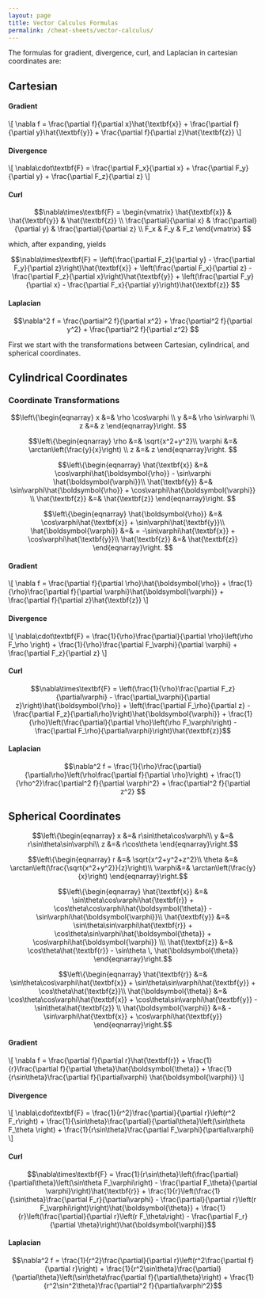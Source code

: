 ```yaml
---
layout: page
title: Vector Calculus Formulas
permalink: /cheat-sheets/vector-calculus/
---
```

The formulas for gradient, divergence, curl, and Laplacian in cartesian coordinates are: 

## Cartesian

#### Gradient

\\[ \nabla f = \frac{\partial f}{\partial x}\hat{\textbf{x}} + \frac{\partial f}{\partial y}\hat{\textbf{y}} + \frac{\partial f}{\partial z}\hat{\textbf{z}} \\]

#### Divergence

\\[ \nabla\cdot\textbf{F} = \frac{\partial F_x}{\partial x} + \frac{\partial F_y}{\partial y} + \frac{\partial F_z}{\partial z} \\]

#### Curl

$$\nabla\times\textbf{F} = \begin{vmatrix} \hat{\textbf{x}} & \hat{\textbf{y}} & \hat{\textbf{z}} \\ \frac{\partial}{\partial x} & \frac{\partial}{\partial y} & \frac{\partial}{\partial z} \\ F_x & F_y & F_z \end{vmatrix} $$

which, after expanding, yields

$$\nabla\times\textbf{F} = \left(\frac{\partial F_z}{\partial y} - \frac{\partial F_y}{\partial z}\right)\hat{\textbf{x}} + \left(\frac{\partial F_x}{\partial z} - \frac{\partial F_z}{\partial x}\right)\hat{\textbf{y}} + \left(\frac{\partial F_y}{\partial x} - \frac{\partial F_x}{\partial y}\right)\hat{\textbf{z}} $$

#### Laplacian

$$\nabla^2 f = \frac{\partial^2 f}{\partial x^2} + \frac{\partial^2 f}{\partial y^2} + \frac{\partial^2 f}{\partial z^2} $$

First we start with the transformations between Cartesian, cylindrical, and spherical coordinates.


## Cylindrical Coordinates

### Coordinate Transformations
$$\left\{\begin{eqnarray}
x &=& \rho \cos\varphi \\
y &=& \rho \sin\varphi \\
z &=& z
\end{eqnarray}\right. $$

$$\left\{\begin{eqnarray}
\rho &=& \sqrt{x^2+y^2}\\
\varphi &=& \arctan\left(\frac{y}{x}\right) \\
z &=& z
\end{eqnarray}\right. $$

$$\left\{\begin{eqnarray}
\hat{\textbf{x}} &=& \cos\varphi\hat{\boldsymbol{\rho}} - \sin\varphi \hat{\boldsymbol{\varphi}}\\
\hat{\textbf{y}} &=& \sin\varphi\hat{\boldsymbol{\rho}}  + \cos\varphi\hat{\boldsymbol{\varphi}} \\
\hat{\textbf{z}} &=& \hat{\textbf{z}}
\end{eqnarray}\right. $$

$$\left\{\begin{eqnarray}
\hat{\boldsymbol{\rho}} &=& \cos\varphi\hat{\textbf{x}} + \sin\varphi\hat{\textbf{y}}\\
\hat{\boldsymbol{\varphi}} &=& = -\sin\varphi\hat{\textbf{x}} + \cos\varphi\hat{\textbf{y}}\\
\hat{\textbf{z}} &=& \hat{\textbf{z}}
\end{eqnarray}\right. $$

#### Gradient

\\[ \nabla f = \frac{\partial f}{\partial \rho}\hat{\boldsymbol{\rho}} + \frac{1}{\rho}\frac{\partial f}{\partial \varphi}\hat{\boldsymbol{\varphi}} + \frac{\partial f}{\partial z}\hat{\textbf{z}} \\]

#### Divergence

\\[ \nabla\cdot\textbf{F} = \frac{1}{\rho}\frac{\partial}{\partial \rho}\left(\rho F_\rho \right) + \frac{1}{\rho}\frac{\partial F_\varphi}{\partial \varphi} + \frac{\partial F_z}{\partial z} \\]

#### Curl

$$\nabla\times\textbf{F} = \left(\frac{1}{\rho}\frac{\partial F_z}{\partial\varphi} - \frac{\partial_\varphi}{\partial z}\right)\hat{\boldsymbol{\rho}} + \left(\frac{\partial F_\rho}{\partial z} - \frac{\partial F_z}{\partial\rho}\right)\hat{\boldsymbol{\varphi}} + \frac{1}{\rho}\left(\frac{\partial}{\partial \rho}\left(\rho F_\varphi\right) - \frac{\partial F_\rho}{\partial\varphi}\right)\hat{\textbf{z}}$$

#### Laplacian

$$\nabla^2 f = \frac{1}{\rho}\frac{\partial}{\partial\rho}\left(\rho\frac{\partial f}{\partial \rho}\right) + \frac{1}{\rho^2}\frac{\partial^2 f}{\partial \varphi^2} + \frac{\partial^2 f}{\partial z^2} $$


## Spherical Coordinates

$$\left\{\begin{eqnarray}
x &=& r\sin\theta\cos\varphi\\
y &=& r\sin\theta\sin\varphi\\
z &=& r\cos\theta
\end{eqnarray}\right.$$

$$\left\{\begin{eqnarray}
r &=& \sqrt{x^2+y^2+z^2}\\
\theta &=& \arctan\left(\frac{\sqrt{x^2+y^2}}{z}\right)\\
\varphi&=& \arctan\left(\frac{y}{x}\right)
\end{eqnarray}\right.$$

$$\left\{\begin{eqnarray}
\hat{\textbf{x}} &=& \sin\theta\cos\varphi\hat{\textbf{r}} + \cos\theta\cos\varphi\hat{\boldsymbol{\theta}} - \sin\varphi\hat{\boldsymbol{\varphi}}\\
\hat{\textbf{y}} &=& \sin\theta\sin\varphi\hat{\textbf{r}} + \cos\theta\sin\varphi\hat{\boldsymbol{\theta}} + \cos\varphi\hat{\boldsymbol{\varphi}} 
\\\
\hat{\textbf{z}} &=& \cos\theta\hat{\textbf{r}} - \sin\theta \, \hat{\boldsymbol{\theta}}
\end{eqnarray}\right.$$

$$\left\{\begin{eqnarray}
\hat{\textbf{r}} &=& \sin\theta\cos\varphi\hat{\textbf{x}} + \sin\theta\sin\varphi\hat{\textbf{y}} + \cos\theta\hat{\textbf{z}}\\
\hat{\boldsymbol{\theta}} &=& \cos\theta\cos\varphi\hat{\textbf{x}} + \cos\theta\sin\varphi\hat{\textbf{y}} - \sin\theta\hat{\textbf{z}} \\
\hat{\boldsymbol{\varphi}} &=& -\sin\varphi\hat{\textbf{x}} + \cos\varphi\hat{\textbf{y}}
\end{eqnarray}\right.$$


#### Gradient 

\\[ \nabla f = \frac{\partial f}{\partial r}\hat{\textbf{r}} + \frac{1}{r}\frac{\partial f}{\partial \theta}\hat{\boldsymbol{\theta}} + \frac{1}{r\sin\theta}\frac{\partial f}{\partial\varphi} \hat{\boldsymbol{\varphi}} \\]

#### Divergence

\\[ \nabla\cdot\textbf{F} = \frac{1}{r^2}\frac{\partial}{\partial r}\left(r^2 F_r\right) + \frac{1}{\sin\theta}\frac{\partial}{\partial\theta}\left(\sin\theta F_\theta \right) + \frac{1}{r\sin\theta}\frac{\partial F_\varphi}{\partial\varphi} \\]

#### Curl

$$\nabla\times\textbf{F} = \frac{1}{r\sin\theta}\left(\frac{\partial}{\partial\theta}\left(\sin\theta F_\varphi\right) - \frac{\partial F_\theta}{\partial \varphi}\right)\hat{\textbf{r}} + \frac{1}{r}\left(\frac{1}{\sin\theta}\frac{\partial F_r}{\partial\varphi} - \frac{\partial}{\partial r}\left(r F_\varphi\right)\right)\hat{\boldsymbol{\theta}} + \frac{1}{r}\left(\frac{\partial}{\partial r}\left(r F_\theta\right) - \frac{\partial F_r}{\partial \theta}\right)\hat{\boldsymbol{\varphi}}$$

#### Laplacian

$$\nabla^2 f = \frac{1}{r^2}\frac{\partial}{\partial r}\left(r^2\frac{\partial f}{\partial r}\right) + \frac{1}{r^2\sin\theta}\frac{\partial}{\partial\theta}\left(\sin\theta\frac{\partial f}{\partial\theta}\right) + \frac{1}{r^2\sin^2\theta}\frac{\partial^2 f}{\partial\varphi^2}$$


